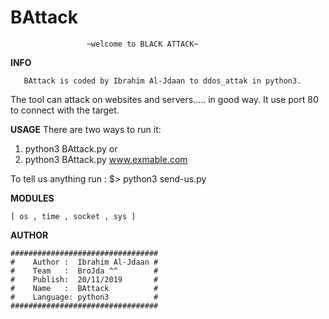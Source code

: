 # BAttack

                     ~welcome to BLACK ATTACK~
 __INFO__

       BAttack is coded by Ibrahim Al-Jdaan to ddos_attak in python3.
  The tool can attack on websites and servers..... in good way. It use
  port 80 to connect with the target. 


__USAGE__
  There are two ways to run it:
   1)  python3 BAttack.py
   or
   2)  python3 BAttack.py www.exmable.com

To tell us anything run :
    $> python3 send-us.py


__MODULES__

    [ os , time , socket , sys ] 

__AUTHOR__

	#################################
	#    Author :  Ibrahim Al-Jdaan #
	#    Team   :  BroJda ^^        #
	#    Publish:  20/11/2019       #
	#    Name   :  BAttack          #
	#    Language: python3          #
	#################################
